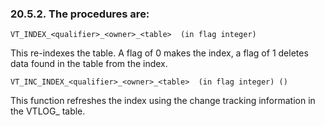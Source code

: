 <div>

<div>

<div>

<div>

### 20.5.2. The procedures are:

</div>

</div>

</div>

``` programlisting
VT_INDEX_<qualifier>_<owner>_<table>  (in flag integer)
```

This re-indexes the table. A flag of 0 makes the index, a flag of 1
deletes data found in the table from the index.

``` programlisting
VT_INC_INDEX_<qualifier>_<owner>_<table>  (in flag integer) ()
```

This function refreshes the index using the change tracking information
in the VTLOG\_ table.

</div>

